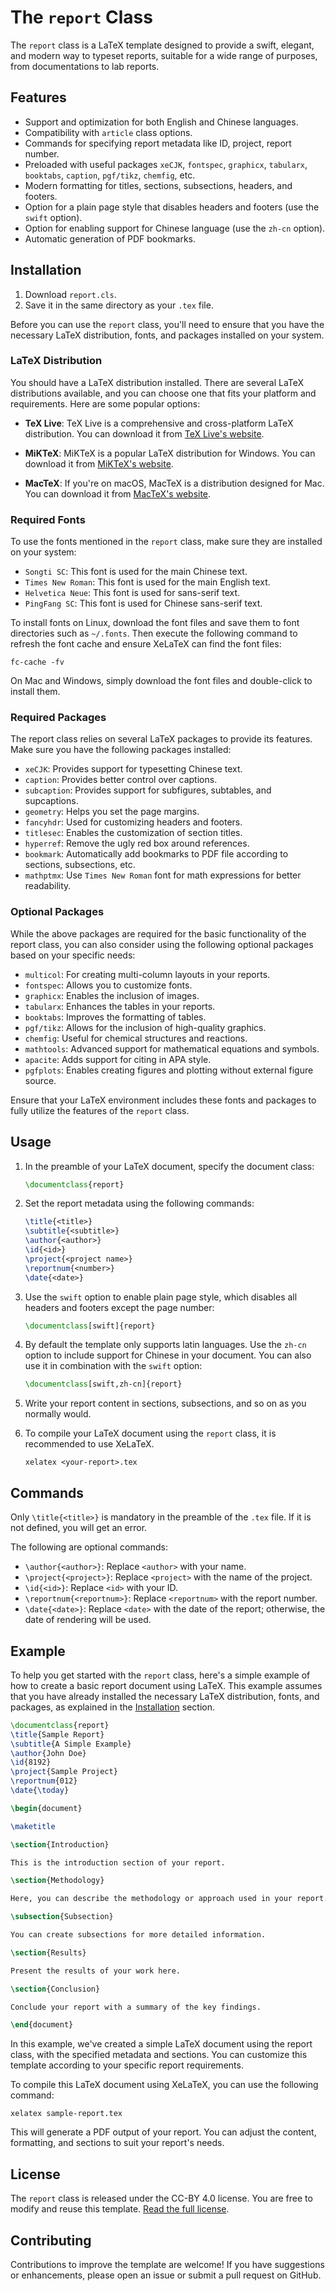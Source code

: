 # The `report` Class

The `report` class is a LaTeX template designed to provide a swift, elegant, and modern way to typeset reports, suitable for a wide range of purposes, from documentations to lab reports.

## Features

- Support and optimization for both English and Chinese languages.
- Compatibility with `article` class options.
- Commands for specifying report metadata like ID, project, report number.
- Preloaded with useful packages `xeCJK`, `fontspec`, `graphicx`, `tabularx`, `booktabs`, `caption`, `pgf/tikz`, `chemfig`, etc.
- Modern formatting for titles, sections, subsections, headers, and footers.
- Option for a plain page style that disables headers and footers (use the `swift` option).
- Option for enabling support for Chinese language (use the `zh-cn` option).
- Automatic generation of PDF bookmarks. 

## Installation

1. Download `report.cls`.
2. Save it in the same directory as your `.tex` file. 

Before you can use the `report` class, you'll need to ensure that you have the necessary LaTeX distribution, fonts, and packages installed on your system.

### LaTeX Distribution

You should have a LaTeX distribution installed. There are several LaTeX distributions available, and you can choose one that fits your platform and requirements. Here are some popular options:

- **TeX Live**: TeX Live is a comprehensive and cross-platform LaTeX distribution. You can download it from [TeX Live's website](https://www.tug.org/texlive/).

- **MiKTeX**: MiKTeX is a popular LaTeX distribution for Windows. You can download it from [MiKTeX's website](https://miktex.org/).

- **MacTeX**: If you're on macOS, MacTeX is a distribution designed for Mac. You can download it from [MacTeX's website](http://www.tug.org/mactex/).

### Required Fonts

To use the fonts mentioned in the `report` class, make sure they are installed on your system:

- `Songti SC`: This font is used for the main Chinese text.
- `Times New Roman`: This font is used for the main English text.
- `Helvetica Neue`: This font is used for sans-serif text.
- `PingFang SC`: This font is used for Chinese sans-serif text.

To install fonts on Linux, download the font files and save them to font directories such as `~/.fonts`. Then execute the following command to refresh the font cache and ensure XeLaTeX can find the font files:
```shell
fc-cache -fv
```

On Mac and Windows, simply download the font files and double-click to install them.

### Required Packages

The report class relies on several LaTeX packages to provide its features. Make sure you have the following packages installed:

- `xeCJK`: Provides support for typesetting Chinese text.
- `caption`: Provides better control over captions.
- `subcaption`: Provides support for subfigures, subtables, and supcaptions. 
- `geometry`: Helps you set the page margins.
- `fancyhdr`: Used for customizing headers and footers.
- `titlesec`: Enables the customization of section titles.
- `hyperref`: Remove the ugly red box around references. 
- `bookmark`: Automatically add bookmarks to PDF file according to sections, subsections, etc.
- `mathptmx`: Use `Times New Roman` font for math expressions for better readability. 

### Optional Packages

While the above packages are required for the basic functionality of the report class, you can also consider using the following optional packages based on your specific needs:

- `multicol`: For creating multi-column layouts in your reports.
- `fontspec`: Allows you to customize fonts.
- `graphicx`: Enables the inclusion of images.
- `tabularx`: Enhances the tables in your reports.
- `booktabs`: Improves the formatting of tables.
- `pgf/tikz`: Allows for the inclusion of high-quality graphics.
- `chemfig`: Useful for chemical structures and reactions.
- `mathtools`: Advanced support for mathematical equations and symbols.
- `apacite`: Adds support for citing in APA style.
- `pgfplots`: Enables creating figures and plotting without external figure source. 

Ensure that your LaTeX environment includes these fonts and packages to fully utilize the features of the `report` class.

## Usage

1. In the preamble of your LaTeX document, specify the document class:

    ```latex
    \documentclass{report}
    ```

2. Set the report metadata using the following commands:

    ```latex
    \title{<title>}
    \subtitle{<subtitle>}
    \author{<author>}
    \id{<id>}
    \project{<project name>}
    \reportnum{<number>}
    \date{<date>}
    ```

3. Use the `swift` option to enable plain page style, which disables all headers and footers except the page number:

    ```latex
    \documentclass[swift]{report}
    ```

4. By default the template only supports latin languages. Use the `zh-cn` option to include support for Chinese in your document. You can also use it in combination with the `swift` option:
   
    ```latex
    \documentclass[swift,zh-cn]{report}
    ```

5. Write your report content in sections, subsections, and so on as you normally would.

6. To compile your LaTeX document using the `report` class, it is recommended to use XeLaTeX. 

    ```shell
    xelatex <your-report>.tex
    ```

## Commands

Only `\title{<title>}` is mandatory in the preamble of the `.tex` file. If it is not defined, you will get an error.

The following are optional commands:

- `\author{<author>}`: Replace `<author>` with your name.
- `\project{<project>}`: Replace `<project>` with the name of the project.
- `\id{<id>}`: Replace `<id>` with your ID.
- `\reportnum{<reportnum>}`: Replace `<reportnum>` with the report number.
- `\date{<date>}`: Replace `<date>` with the date of the report; otherwise, the date of rendering will be used.

## Example

To help you get started with the `report` class, here's a simple example of how to create a basic report document using LaTeX. This example assumes that you have already installed the necessary LaTeX distribution, fonts, and packages, as explained in the [Installation](#installation) section.

```latex
\documentclass{report}
\title{Sample Report}
\subtitle{A Simple Example}
\author{John Doe}
\id{8192}
\project{Sample Project}
\reportnum{012}
\date{\today}

\begin{document}

\maketitle

\section{Introduction}

This is the introduction section of your report.

\section{Methodology}

Here, you can describe the methodology or approach used in your report.

\subsection{Subsection}

You can create subsections for more detailed information.

\section{Results}

Present the results of your work here.

\section{Conclusion}

Conclude your report with a summary of the key findings.

\end{document}
```

In this example, we've created a simple LaTeX document using the report class, with the specified metadata and sections. You can customize this template according to your specific report requirements.

To compile this LaTeX document using XeLaTeX, you can use the following command:

```shell
xelatex sample-report.tex
```
This will generate a PDF output of your report. You can adjust the content, formatting, and sections to suit your report's needs.

## License

The `report` class is released under the CC-BY 4.0 license. You are free to modify and reuse this template. [Read the full license](https://creativecommons.org/licenses/by/4.0/).

## Contributing

Contributions to improve the template are welcome! If you have suggestions or enhancements, please open an issue or submit a pull request on GitHub.
